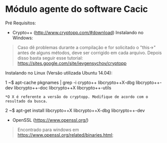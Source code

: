 Módulo agente do software Cacic
============
Pré Requisitos:
- Crypto++ (http://www.cryptopp.com/#download)
Instalando no Windows:
>Caso dê problemas durante a compilação e for solicitado o "this->" antes de alguns métodos, deve ser corrigido em cada arquivo. Depois disso basta seguir esse tutorial: https://sites.google.com/site/ievgensychov/cryptopp

Instalando no Linux (Versão utilizada Ubuntu 14.04):

  1 ~$ apt-cache pkgnames | grep -i crypto++
    libcrypto++X-dbg
    libcrypto++-dev
    libcrypto++-doc
    libcrypto++X
    libcrypto++-utils
  
    *O X é referente a versão do cryptopp. Modifique de acordo com o resultado da busca.
  
  2 ~$ apt-get install libcrypto++X libcrypto++X-dbg libcrypto++-dev

- OpenSSL (https://www.openssl.org/)
>Encontrado para windows em https://www.openssl.org/related/binaries.html;


